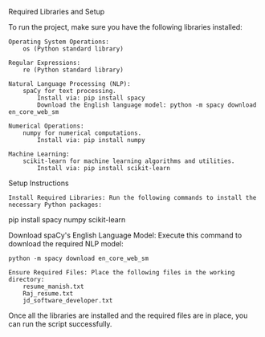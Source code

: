Required Libraries and Setup

To run the project, make sure you have the following libraries installed:

    Operating System Operations:
        os (Python standard library)

    Regular Expressions:
        re (Python standard library)

    Natural Language Processing (NLP):
        spaCy for text processing.
            Install via: pip install spacy
            Download the English language model: python -m spacy download en_core_web_sm

    Numerical Operations:
        numpy for numerical computations.
            Install via: pip install numpy

    Machine Learning:
        scikit-learn for machine learning algorithms and utilities.
            Install via: pip install scikit-learn

Setup Instructions

    Install Required Libraries: Run the following commands to install the necessary Python packages:



pip install spacy numpy scikit-learn

Download spaCy's English Language Model: Execute this command to download the required NLP model:



    python -m spacy download en_core_web_sm

    Ensure Required Files: Place the following files in the working directory:
        resume_manish.txt
        Raj_resume.txt
        jd_software_developer.txt

Once all the libraries are installed and the required files are in place, you can run the script successfully.

